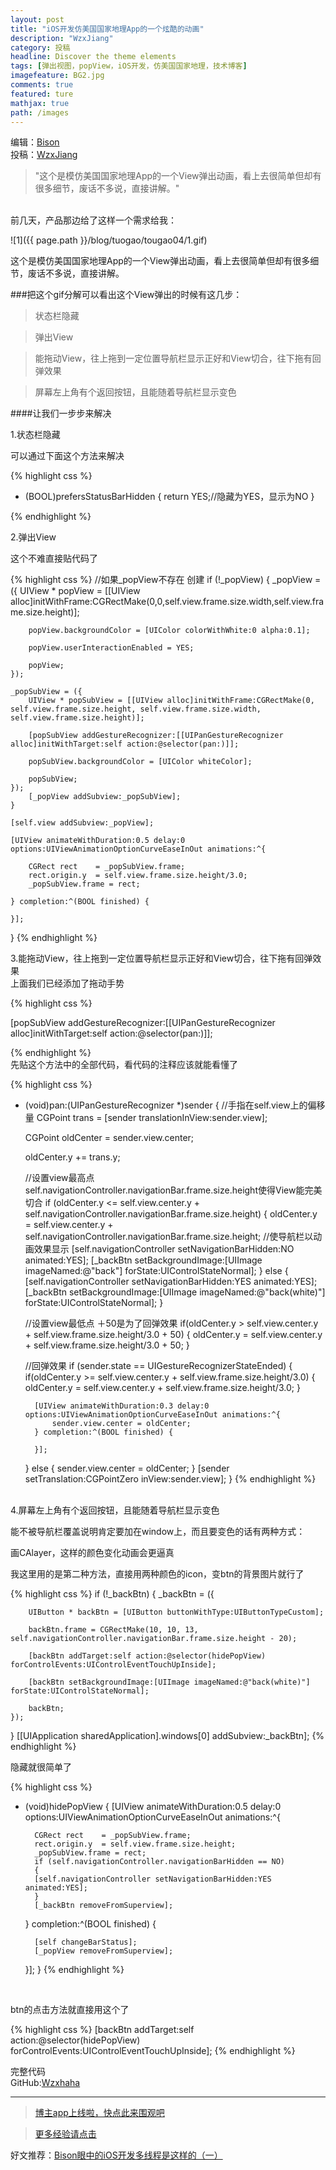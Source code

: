 ```yaml
---
layout: post
title: "iOS开发仿美国国家地理App的一个炫酷的动画"
description: "WzxJiang"
category: 投稿
headline: Discover the theme elements
tags: [弹出视图，popView，iOS开发，仿美国国家地理，技术博客]
imagefeature: BG2.jpg
comments: true
featured: ture
mathjax: true
path: /images
---
```

编辑：[Bison](http://allluckly.cn/)<br>
投稿：[WzxJiang](http://www.jianshu.com/p/e6dfc28e0e39)<br>

>&quot;这个是模仿美国国家地理App的一个View弹出动画，看上去很简单但却有很多细节，废话不多说，直接讲解。&quot;

<br>
前几天，产品那边给了这样一个需求给我：<br>

![1]({{ page.path }}/blog/tuogao/tougao04/1.gif)<br>


这个是模仿美国国家地理App的一个View弹出动画，看上去很简单但却有很多细节，废话不多说，直接讲解。<br>

###把这个gif分解可以看出这个View弹出的时候有这几步：<br>

> 状态栏隐藏<br>

> 弹出View<br>

> 能拖动View，往上拖到一定位置导航栏显示正好和View切合，往下拖有回弹效果<br>

> 屏幕左上角有个返回按钮，且能随着导航栏显示变色<br>


####让我们一步步来解决<br>

1.状态栏隐藏<br>

可以通过下面这个方法来解决<br>

{% highlight css %}

- (BOOL)prefersStatusBarHidden
{
    return YES;//隐藏为YES，显示为NO
}

{% endhighlight %}

2.弹出View<br>


这个不难直接贴代码了<br>

{% highlight css %}
//如果_popView不存在 创建
if (!_popView)
{
    _popView = ({
        UIView * popView = [[UIView alloc]initWithFrame:CGRectMake(0,0,self.view.frame.size.width,self.view.frame.size.height)];

        popView.backgroundColor = [UIColor colorWithWhite:0 alpha:0.1];

        popView.userInteractionEnabled = YES;

        popView;
    });

    _popSubView = ({
        UIView * popSubView = [[UIView alloc]initWithFrame:CGRectMake(0, self.view.frame.size.height, self.view.frame.size.width, self.view.frame.size.height)];

        [popSubView addGestureRecognizer:[[UIPanGestureRecognizer alloc]initWithTarget:self action:@selector(pan:)]];

        popSubView.backgroundColor = [UIColor whiteColor];

        popSubView;
    });
        [_popView addSubview:_popSubView];
    }

    [self.view addSubview:_popView];

    [UIView animateWithDuration:0.5 delay:0 options:UIViewAnimationOptionCurveEaseInOut animations:^{

        CGRect rect    = _popSubView.frame;
        rect.origin.y  = self.view.frame.size.height/3.0;
        _popSubView.frame = rect;

    } completion:^(BOOL finished) {

    }];
}
{% endhighlight %}

3.能拖动View，往上拖到一定位置导航栏显示正好和View切合，往下拖有回弹效果<br>
上面我们已经添加了拖动手势<br>

{% highlight css %}

[popSubView addGestureRecognizer:[[UIPanGestureRecognizer alloc]initWithTarget:self action:@selector(pan:)]];

{% endhighlight %}
<br>
先贴这个方法中的全部代码，看代码的注释应该就能看懂了<br>

{% highlight css %}
- (void)pan:(UIPanGestureRecognizer *)sender
{
    //手指在self.view上的偏移量
    CGPoint trans = [sender translationInView:sender.view];

    CGPoint oldCenter = sender.view.center;

    oldCenter.y += trans.y;

    //设置view最高点  self.navigationController.navigationBar.frame.size.height使得View能完美切合
    if (oldCenter.y <= self.view.center.y + self.navigationController.navigationBar.frame.size.height)
    {
        oldCenter.y = self.view.center.y + self.navigationController.navigationBar.frame.size.height;
        //使导航栏以动画效果显示
        [self.navigationController setNavigationBarHidden:NO animated:YES];
        [_backBtn setBackgroundImage:[UIImage imageNamed:@"back"] forState:UIControlStateNormal];
    }
    else
    {
        [self.navigationController setNavigationBarHidden:YES animated:YES];
        [_backBtn setBackgroundImage:[UIImage imageNamed:@"back(white)"] forState:UIControlStateNormal];
    }

    //设置view最低点 ＋50是为了回弹效果
    if(oldCenter.y  > self.view.center.y + self.view.frame.size.height/3.0 + 50)
    {
        oldCenter.y = self.view.center.y + self.view.frame.size.height/3.0 + 50;
    }

    //回弹效果
    if (sender.state == UIGestureRecognizerStateEnded)
    {
        if(oldCenter.y  >= self.view.center.y + self.view.frame.size.height/3.0)
        {
            oldCenter.y = self.view.center.y + self.view.frame.size.height/3.0;
        }

        [UIView animateWithDuration:0.3 delay:0 options:UIViewAnimationOptionCurveEaseInOut animations:^{
            sender.view.center = oldCenter;
        } completion:^(BOOL finished) {

        }];
    }
    else
    {
        sender.view.center = oldCenter;
    }
    [sender setTranslation:CGPointZero inView:sender.view];
}
{% endhighlight %}
<br>
4.屏幕左上角有个返回按钮，且能随着导航栏显示变色<br>

能不被导航栏覆盖说明肯定要加在window上，而且要变色的话有两种方式：<br>

画CAlayer，这样的颜色变化动画会更逼真<br>

我这里用的是第二种方法，直接用两种颜色的icon，变btn的背景图片就行了<br>

{% highlight css %}
if (!_backBtn)
{
    _backBtn = ({

        UIButton * backBtn = [UIButton buttonWithType:UIButtonTypeCustom];

        backBtn.frame = CGRectMake(10, 10, 13, self.navigationController.navigationBar.frame.size.height - 20);

        [backBtn addTarget:self action:@selector(hidePopView) forControlEvents:UIControlEventTouchUpInside];

        [backBtn setBackgroundImage:[UIImage imageNamed:@"back(white)"] forState:UIControlStateNormal];

        backBtn;
    });
}
[[UIApplication sharedApplication].windows[0] addSubview:_backBtn];
{% endhighlight %}

隐藏就很简单了<br>

{% highlight css %}
- (void)hidePopView
{
    [UIView animateWithDuration:0.5 delay:0 options:UIViewAnimationOptionCurveEaseInOut animations:^{

        CGRect rect    = _popSubView.frame;
        rect.origin.y  = self.view.frame.size.height;
        _popSubView.frame = rect;
        if (self.navigationController.navigationBarHidden == NO)
        {
        [self.navigationController setNavigationBarHidden:YES animated:YES];
        }
        [_backBtn removeFromSuperview];

    } completion:^(BOOL finished) {

        [self changeBarStatus];
        [_popView removeFromSuperview];

    }];
}
{% endhighlight %}
<br>

btn的点击方法就直接用这个了<br>

{% highlight css %}
[backBtn addTarget:self action:@selector(hidePopView) forControlEvents:UIControlEventTouchUpInside];
{% endhighlight %}

完整代码<br>
GitHub:[Wzxhaha](https://github.com/Wzxhaha)<br>





----------------------------------------------------------

> [博主app上线啦，快点此来围观吧](https://itunes.apple.com/us/app/it-blog-zi-xueios-kai-fa-jin/id1067787090?l=zh&ls=1&mt=8)<br>

> [更多经验请点击](http://allluckly.cn/)<br>

好文推荐：[Bison眼中的iOS开发多线程是这样的（一）](http://allluckly.cn/多线程/duoxiancheng01/)<br>







